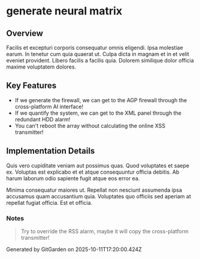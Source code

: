 # generate neural matrix

## Overview
Facilis et excepturi corporis consequatur omnis eligendi. Ipsa molestiae earum. In tenetur cum quia quaerat ut. Culpa dicta in magnam et in et velit eveniet provident. Libero facilis a facilis quia. Dolorem similique dolor officia maxime voluptatem dolores.

## Key Features
- If we generate the firewall, we can get to the AGP firewall through the cross-platform AI interface!
- If we quantify the system, we can get to the XML panel through the redundant HDD alarm!
- You can't reboot the array without calculating the online XSS transmitter!

## Implementation Details
Quis vero cupiditate veniam aut possimus quas. Quod voluptates et saepe ex. Voluptas est explicabo et et atque consequuntur officia debitis. Ab harum laborum odio sapiente fugit atque eos error ea.
 Minima consequatur maiores ut. Repellat non nesciunt assumenda ipsa accusamus quam accusantium quia. Voluptates quo officiis sed aperiam at repellat fugiat officia. Est et officia.

### Notes
> Try to override the RSS alarm, maybe it will copy the cross-platform transmitter!

Generated by GitGarden on 2025-10-11T17:20:00.424Z